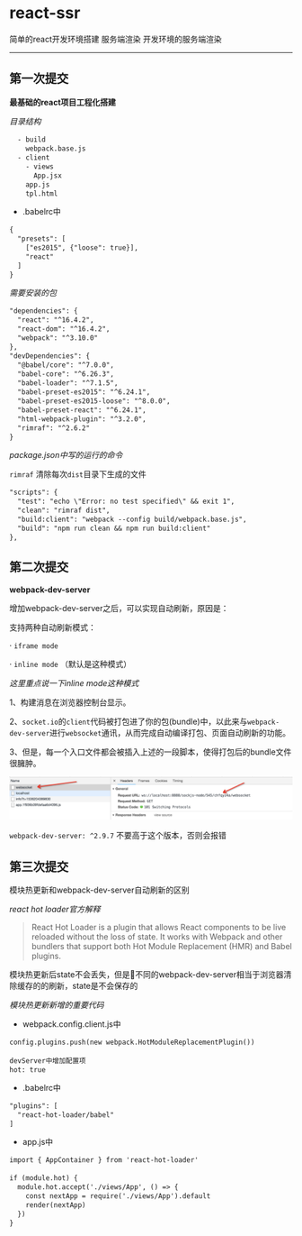 # react-ssr
简单的react开发环境搭建 服务端渲染 开发环境的服务端渲染

---
## 第一次提交
**最基础的react项目工程化搭建**

*目录结构*

```
  - build
    webpack.base.js
  - client
    - views
      App.jsx
    app.js
    tpl.html
```
- .babelrc中
```
{
  "presets": [
    ["es2015", {"loose": true}],
    "react"
  ]
}
```

*需要安装的包*

```
"dependencies": {
  "react": "^16.4.2",
  "react-dom": "^16.4.2",
  "webpack": "^3.10.0"
},
"devDependencies": {
  "@babel/core": "^7.0.0",
  "babel-core": "^6.26.3",
  "babel-loader": "^7.1.5",
  "babel-preset-es2015": "^6.24.1",
  "babel-preset-es2015-loose": "^8.0.0",
  "babel-preset-react": "^6.24.1",
  "html-webpack-plugin": "^3.2.0",
  "rimraf": "^2.6.2"
}
```

*package.json中写的运行的命令*

`rimraf` 清除每次`dist`目录下生成的文件


```
"scripts": {
  "test": "echo \"Error: no test specified\" && exit 1",
  "clean": "rimraf dist",
  "build:client": "webpack --config build/webpack.base.js",
  "build": "npm run clean && npm run build:client"
},
```

## 第二次提交

**webpack-dev-server**

增加webpack-dev-server之后，可以实现自动刷新，原因是：

支持两种自动刷新模式：

· `iframe mode`

· `inline mode` （默认是这种模式）

*这里重点说一下inline mode这种模式*

1、构建消息在浏览器控制台显示。

2、`socket.io`的`client`代码被打包进了你的包(bundle)中，以此来与`webpack-dev-server`进行`websocket`通讯，从而完成自动编译打包、页面自动刷新的功能。

3、但是，每一个入口文件都会被插入上述的一段脚本，使得打包后的bundle文件很臃肿。

![websocket](./doc-pic/websocket.jpg "webpack-dev-server 相关websocket截图")

`webpack-dev-server: ^2.9.7` 不要高于这个版本，否则会报错

## 第三次提交

模块热更新和webpack-dev-server自动刷新的区别

*react hot loader官方解释*

>React Hot Loader is a plugin that allows React components to be live reloaded without the loss of state. It works with Webpack and other bundlers that support both Hot Module Replacement (HMR) and Babel plugins.

模块热更新后state不会丢失，但是不同的webpack-dev-server相当于浏览器清除缓存的的刷新，state是不会保存的

*模块热更新新增的重要代码*

- webpack.config.client.js中
```
config.plugins.push(new webpack.HotModuleReplacementPlugin())

devServer中增加配置项
hot: true
```
- .babelrc中
```
"plugins": [
  "react-hot-loader/babel"
]
```
- app.js中
```
import { AppContainer } from 'react-hot-loader'

if (module.hot) {
  module.hot.accept('./views/App', () => {
    const nextApp = require('./views/App').default
    render(nextApp)
  })
}
```
